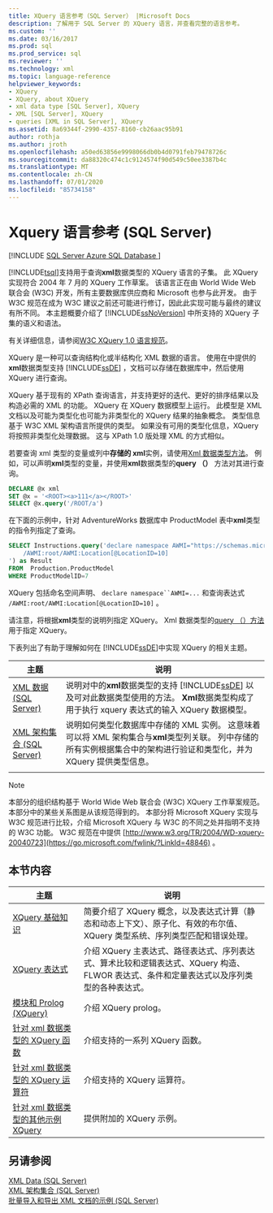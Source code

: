 ```yaml
---
title: XQuery 语言参考（SQL Server） |Microsoft Docs
description: 了解用于 SQL Server 的 XQuery 语言，并查看完整的语言参考。
ms.custom: ''
ms.date: 03/16/2017
ms.prod: sql
ms.prod_service: sql
ms.reviewer: ''
ms.technology: xml
ms.topic: language-reference
helpviewer_keywords:
- XQuery
- XQuery, about XQuery
- xml data type [SQL Server], XQuery
- XML [SQL Server], XQuery
- queries [XML in SQL Server], XQuery
ms.assetid: 8a69344f-2990-4357-8160-cb26aac95b91
author: rothja
ms.author: jroth
ms.openlocfilehash: a50ed63856e9998066db0b4d0791feb79478726c
ms.sourcegitcommit: da88320c474c1c9124574f90d549c50ee3387b4c
ms.translationtype: MT
ms.contentlocale: zh-CN
ms.lasthandoff: 07/01/2020
ms.locfileid: "85734158"
---
```

# <a name="xquery-language-reference-sql-server"></a>Xquery 语言参考 (SQL Server)
[!INCLUDE [SQL Server Azure SQL Database ](../includes/applies-to-version/sqlserver.md)]

  [!INCLUDE[tsql](../includes/tsql-md.md)]支持用于查询**xml**数据类型的 XQuery 语言的子集。 此 XQuery 实现符合 2004 年 7 月的 XQuery 工作草案。 该语言正在由 World Wide Web 联合会 (W3C) 开发，所有主要数据库供应商和 Microsoft 也参与此开发。 由于 W3C 规范在成为 W3C 建议之前还可能进行修订，因此此实现可能与最终的建议有所不同。 本主题概要介绍了 [!INCLUDE[ssNoVersion](../includes/ssnoversion-md.md)] 中所支持的 XQuery 子集的语义和语法。  
  
 有关详细信息，请参阅[W3C XQuery 1.0 语言规范](https://go.microsoft.com/fwlink/?LinkId=48846)。  
  
 XQuery 是一种可以查询结构化或半结构化 XML 数据的语言。 使用在中提供的**xml**数据类型支持 [!INCLUDE[ssDE](../includes/ssde-md.md)] ，文档可以存储在数据库中，然后使用 XQuery 进行查询。  
  
 XQuery 基于现有的 XPath 查询语言，并支持更好的迭代、更好的排序结果以及构造必需的 XML 的功能。 XQuery 在 XQuery 数据模型上运行。 此模型是 XML 文档以及可能为类型化也可能为非类型化的 XQuery 结果的抽象概念。 类型信息基于 W3C XML 架构语言所提供的类型。 如果没有可用的类型化信息，XQuery 将按照非类型化处理数据。 这与 XPath 1.0 版处理 XML 的方式相似。  
  
 若要查询 xml 类型的变量或列中**存储的 xml**实例，请使用[Xml 数据类型方法](../t-sql/xml/xml-data-type-methods.md)。 例如，可以声明**xml**类型的变量，并使用**xml**数据类型的**query （）** 方法对其进行查询。  
  
```sql
DECLARE @x xml  
SET @x = '<ROOT><a>111</a></ROOT>'  
SELECT @x.query('/ROOT/a')  
```  
  
 在下面的示例中，针对 AdventureWorks 数据库中 ProductModel 表中**xml**类型的指令列指定了查询。  
  
```sql
SELECT Instructions.query('declare namespace AWMI="https://schemas.microsoft.com/sqlserver/2004/07/adventure-works/ProductModelManuInstructions";           
    /AWMI:root/AWMI:Location[@LocationID=10]  
') as Result   
FROM  Production.ProductModel  
WHERE ProductModelID=7  
```  
  
 XQuery 包括命名空间声明、 `declare namespace``AWMI=...` 和查询表达式 `/AWMI:root/AWMI:Location[@LocationID=10]` 。  
  
 请注意，将根据**xml**类型的说明列指定 XQuery。 Xml 数据类型的[query （）方法](../t-sql/xml/query-method-xml-data-type.md)用于指定 XQuery。  
  
 下表列出了有助于理解如何在 [!INCLUDE[ssDE](../includes/ssde-md.md)]中实现 XQuery 的相关主题。  
  
|主题|说明|  
|-----------|-----------------|  
|[XML 数据 (SQL Server)](../relational-databases/xml/xml-data-sql-server.md)|说明对中的**xml**数据类型的支持 [!INCLUDE[ssDE](../includes/ssde-md.md)] 以及可对此数据类型使用的方法。 **Xml**数据类型构成了用于执行 xquery 表达式的输入 XQuery 数据模型。|  
|[XML 架构集合 (SQL Server)](../relational-databases/xml/xml-schema-collections-sql-server.md)|说明如何类型化数据库中存储的 XML 实例。 这意味着可以将 XML 架构集合与**xml**类型列关联。 列中存储的所有实例根据集合中的架构进行验证和类型化，并为 XQuery 提供类型信息。|  
|||  
  
> [!NOTE]  
>  本部分的组织结构基于 World Wide Web 联合会 (W3C) XQuery 工作草案规范。 本部分中的某些关系图是从该规范得到的。 本部分将 Microsoft XQuery 实现与 W3C 规范进行比较，介绍 Microsoft XQuery 与 W3C 的不同之处并指明不支持的 W3C 功能。 W3C 规范在中提供 [http://www.w3.org/TR/2004/WD-xquery-20040723](https://go.microsoft.com/fwlink/?LinkId=48846) 。  
  
## <a name="in-this-section"></a>本节内容  
  
|主题|说明|  
|-----------|-----------------|  
|[XQuery 基础知识](../xquery/xquery-basics.md)|简要介绍了 XQuery 概念，以及表达式计算（静态和动态上下文）、原子化、有效的布尔值、XQuery 类型系统、序列类型匹配和错误处理。|  
|[XQuery 表达式](../xquery/xquery-expressions.md)|介绍 XQuery 主表达式、路径表达式、序列表达式、算术比较和逻辑表达式、XQuery 构造、FLWOR 表达式、条件和定量表达式以及序列类型的各种表达式。|  
|[模块和 Prolog &#40;XQuery&#41;](../xquery/modules-and-prologs-xquery.md)|介绍 XQuery prolog。|  
|[针对 xml 数据类型的 XQuery 函数](../xquery/xquery-functions-against-the-xml-data-type.md)|介绍支持的一系列 XQuery 函数。|  
|[针对 xml 数据类型的 XQuery 运算符](../xquery/xquery-operators-against-the-xml-data-type.md)|介绍支持的 XQuery 运算符。|  
|[针对 xml 数据类型的其他示例 XQuery](../xquery/additional-sample-xqueries-against-the-xml-data-type.md)|提供附加的 XQuery 示例。|  
  
## <a name="see-also"></a>另请参阅  
 [XML Data &#40;SQL Server&#41;](../relational-databases/xml/xml-data-sql-server.md)   
 [XML 架构集合 (SQL Server)](../relational-databases/xml/xml-schema-collections-sql-server.md)   
 [批量导入和导出 XML 文档的示例 (SQL Server)](../relational-databases/import-export/examples-of-bulk-import-and-export-of-xml-documents-sql-server.md)  
  
  
